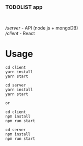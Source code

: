 <h3> TODOLIST app</h3> <br>

<i>/server</i> - API (node.js + mongoDB)<br>
<i>/client</i> - React


# Usage

```
cd client 
yarn install 
yarn start

cd server
yarn install
yarn start

or 

cd client 
npm install 
npm run start

cd server
npm install
npm run start
```